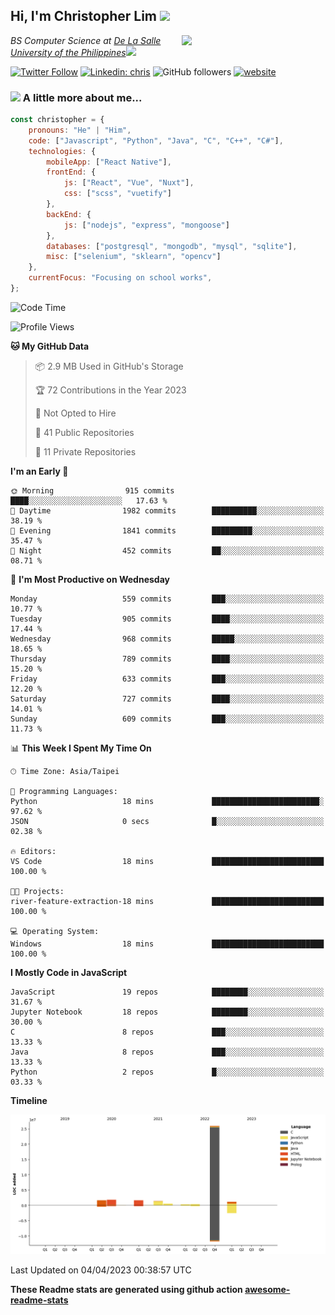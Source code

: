 <h2>Hi, I'm Christopher Lim <img src="https://media3.giphy.com/media/r3SVtaGUukD5V6UjzP/giphy.gif" width="50" /></h2>
<img align='right' src="https://media.giphy.com/media/M9gbBd9nbDrOTu1Mqx/giphy.gif" width="230">
<p><em>BS Computer Science at <a href="https://www.dlsu.edu.ph/">De La Salle University of the Philippines</a><img src="https://media.giphy.com/media/WUlplcMpOCEmTGBtBW/giphy.gif" width="30"> 
</em></p>

[![Twitter Follow](https://img.shields.io/twitter/follow/ClovesJL?label=Follow)](https://twitter.com/intent/follow?screen_name=ClovesJL)
[![Linkedin: chris](https://img.shields.io/badge/-chris-blue?style=flat-square&logo=Linkedin&logoColor=white&link=https://www.linkedin.com/in/christopher-lim-122831183/)](https://www.linkedin.com/in/christopher-lim-122831183/)
![GitHub followers](https://img.shields.io/github/followers/cc-visionary?label=Follow&style=social)
[![website](https://img.shields.io/badge/Website-46a2f1.svg?&style=flat-square&logo=Google-Chrome&logoColor=white&link=http://christopherlim.surge.sh/)](http://christopherlim.surge.sh/)

### <img src="https://media.giphy.com/media/VgCDAzcKvsR6OM0uWg/giphy.gif" width="50"> A little more about me...  

```javascript
const christopher = {
    pronouns: "He" | "Him",
    code: ["Javascript", "Python", "Java", "C", "C++", "C#"],
    technologies: {
        mobileApp: ["React Native"],
        frontEnd: {
            js: ["React", "Vue", "Nuxt"],
            css: ["scss", "vuetify"]
        },
        backEnd: {
            js: ["nodejs", "express", "mongoose"]
        },
        databases: ["postgresql", "mongodb", "mysql", "sqlite"],
        misc: ["selenium", "sklearn", "opencv"]
    },
    currentFocus: "Focusing on school works",
};
```

<!--START_SECTION:waka-->
![Code Time](http://img.shields.io/badge/Code%20Time-700%20hrs%2024%20mins-blue)

![Profile Views](http://img.shields.io/badge/Profile%20Views-0-blue)

**🐱 My GitHub Data** 

> 📦 2.9 MB Used in GitHub's Storage 
 > 
> 🏆 72 Contributions in the Year 2023
 > 
> 🚫 Not Opted to Hire
 > 
> 📜 41 Public Repositories 
 > 
> 🔑 11 Private Repositories 
 > 
**I'm an Early 🐤** 

```text
🌞 Morning                915 commits         ████░░░░░░░░░░░░░░░░░░░░░   17.63 % 
🌆 Daytime                1982 commits        ██████████░░░░░░░░░░░░░░░   38.19 % 
🌃 Evening                1841 commits        █████████░░░░░░░░░░░░░░░░   35.47 % 
🌙 Night                  452 commits         ██░░░░░░░░░░░░░░░░░░░░░░░   08.71 % 
```
📅 **I'm Most Productive on Wednesday** 

```text
Monday                   559 commits         ███░░░░░░░░░░░░░░░░░░░░░░   10.77 % 
Tuesday                  905 commits         ████░░░░░░░░░░░░░░░░░░░░░   17.44 % 
Wednesday                968 commits         █████░░░░░░░░░░░░░░░░░░░░   18.65 % 
Thursday                 789 commits         ████░░░░░░░░░░░░░░░░░░░░░   15.20 % 
Friday                   633 commits         ███░░░░░░░░░░░░░░░░░░░░░░   12.20 % 
Saturday                 727 commits         ████░░░░░░░░░░░░░░░░░░░░░   14.01 % 
Sunday                   609 commits         ███░░░░░░░░░░░░░░░░░░░░░░   11.73 % 
```


📊 **This Week I Spent My Time On** 

```text
🕑︎ Time Zone: Asia/Taipei

💬 Programming Languages: 
Python                   18 mins             ████████████████████████░   97.62 % 
JSON                     0 secs              █░░░░░░░░░░░░░░░░░░░░░░░░   02.38 % 

🔥 Editors: 
VS Code                  18 mins             █████████████████████████   100.00 % 

🐱‍💻 Projects: 
river-feature-extraction-18 mins             █████████████████████████   100.00 % 

💻 Operating System: 
Windows                  18 mins             █████████████████████████   100.00 % 
```

**I Mostly Code in JavaScript** 

```text
JavaScript               19 repos            ████████░░░░░░░░░░░░░░░░░   31.67 % 
Jupyter Notebook         18 repos            ████████░░░░░░░░░░░░░░░░░   30.00 % 
C                        8 repos             ███░░░░░░░░░░░░░░░░░░░░░░   13.33 % 
Java                     8 repos             ███░░░░░░░░░░░░░░░░░░░░░░   13.33 % 
Python                   2 repos             █░░░░░░░░░░░░░░░░░░░░░░░░   03.33 % 
```



**Timeline**

![Lines of Code chart](https://raw.githubusercontent.com/cc-visionary/cc-visionary/master/assets/bar_graph.png)


 Last Updated on 04/04/2023 00:38:57 UTC
<!--END_SECTION:waka-->

**These Readme stats are generated using github action [awesome-readme-stats](https://github.com/anmol098/waka-readme-stats)**
